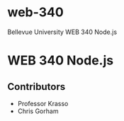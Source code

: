 # web-340
 Bellevue University WEB 340 Node.js
# WEB 340 Node.js
## Contributors
* Professor Krasso
* Chris Gorham
